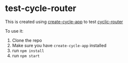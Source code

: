 # test-cycle-router

This is created using [create-cycle-app](https://github.com/cyclejs-community/create-cycle-app) to test [cyclic-router](https://github.com/cyclejs-community/cyclic-router)

To use it:

1. Clone the repo
2. Make sure you have `create-cycle-app` installed
3. run `npm install`
4. run `npm start`
